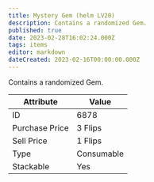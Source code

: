 ```yaml
---
title: Mystery Gem (helm LV20)
description: Contains a randomized Gem.
published: true
date: 2023-02-28T16:02:24.000Z
tags: items
editor: markdown
dateCreated: 2023-02-16T00:00:00.000Z
---
```


Contains a randomized Gem.

|Attribute|Value|
|-|-|
|ID|6878|
|Purchase Price|3 Flips|
|Sell Price|1 Flips|
|Type|Consumable|
|Stackable|Yes|

